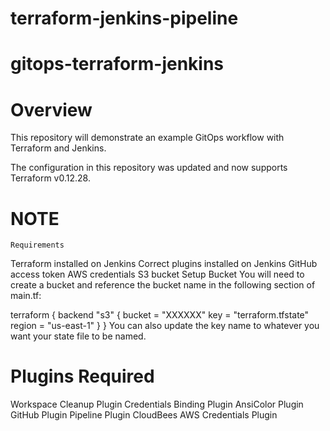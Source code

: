 # terraform-jenkins-pipeline

# gitops-terraform-jenkins

# Overview

This repository will demonstrate an example GitOps workflow with Terraform and Jenkins.

The configuration in this repository was updated and now supports Terraform v0.12.28.

# NOTE

    Requirements
Terraform installed on Jenkins
Correct plugins installed on Jenkins
GitHub access token
AWS credentials
S3 bucket
Setup Bucket
You will need to create a bucket and reference the bucket name in the following section of main.tf:

terraform {
  backend "s3" {
    bucket = "XXXXXX"
    key    = "terraform.tfstate"
    region = "us-east-1"
  }
}
You can also update the key name to whatever you want your state file to be named.

# Plugins Required

Workspace Cleanup Plugin
Credentials Binding Plugin
AnsiColor Plugin
GitHub Plugin
Pipeline Plugin
CloudBees AWS Credentials Plugin
